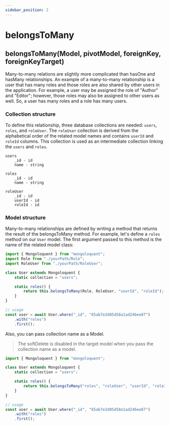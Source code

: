 ```yaml
---
sidebar_position: 2
---
```


# belongsToMany

## belongsToMany(Model, pivotModel, foreignKey, foreignKeyTarget)

Many-to-many relations are slightly more complicated than hasOne and hasMany relationships. An example of a many-to-many relationship is a user that has many roles and those roles are also shared by other users in the application. For example, a user may be assigned the role of "Author" and "Editor"; however, those roles may also be assigned to other users as well. So, a user has many roles and a role has many users.

### Collection structure

To define this relationship, three database collections are needed: `users`, `roles`, and `roleUser`. The `roleUser` collection is derived from the alphabetical order of the related model names and contains `userId` and `roleId` columns. This collection is used as an intermediate collection linking the `users` and `roles`.

```
users
    _id - id
    name - string

roles
    _id - id
    name - string

roleUser
    _id - id
    userId - id
    roleId - id
```

### Model structure

Many-to-many relationships are defined by writing a method that returns the result of the belongsToMany method. For example, let's define a `roles` method on our `User` model. The first argument passed to this method is the name of the related model class:

```js
import { Mongoloquent } from "mongoloquent";
import Role from "./yourPath/Role";
import RoleUser from "./yourPath/RoleUser";

class User extends Mongoloquent {
	static collection = "users";

	static roles() {
		return this.belongsToMany(Role, RoleUser, "userId", "roleId");
	}
}

// usage
const user = await User.where("_id", "65ab7e3d05d58a1ad246ee87")
	.with("roles")
	.first();
```

Also, you can pass collection name as a Model.

> The softDelete is disabled in the target model when you pass the collection name as a model.

```js
import { Mongoloquent } from "mongoloquent";

class User extends Mongoloquent {
	static collection = "users";

	static roles() {
		return this.belongsToMany("roles", "roleUser", "userId", "roleId");
	}
}

// usage
const user = await User.where("_id", "65ab7e3d05d58a1ad246ee87")
	.with("roles")
	.first();
```
